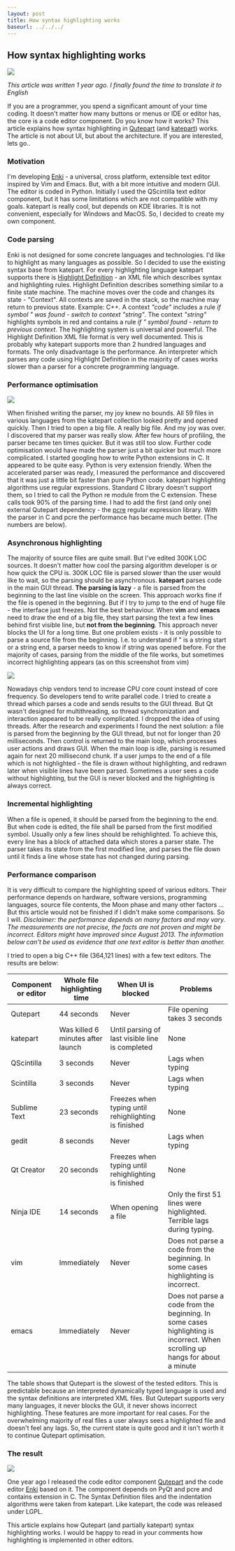```yaml
---
layout: post
title: How syntax highlighting works
baseurl: ../../../
---
```



## How syntax highlighting works
<img src="http://habrastorage.org/storage2/6bb/381/e8c/6bb381e8c73e13c35a2a536affdb8206.png"/>

*This article was written 1 year ago. I finally found the time to translate it to English*

If you are a programmer, you spend a significant amount of your time coding. It doesn't matter how many buttons or menus or IDE or editor has, the core is a code editor component. Do you know how it works?
This article explains how syntax highlighting in [Qutepart](https://github.com/hlamer/qutepart) (and [katepart](http://kate-editor.org/about-katepart/)) works. The article is not about UI, but about the architecture. If you are interested, lets go..

### Motivation
I'm developing [Enki](http://enki-editor.org) - a universal, cross platform, extensible text editor inspired by Vim and Emacs. But, with a bit more intuitive and modern GUI. The editor is coded in Python. Initially I used the QScintilla text editor component, but it has some limitations which are not compatible with my goals.
katepart is really cool, but depends on KDE libraries. It is not convenient, especially for Windows and MacOS.
So, I decided to create my own component.

### Code parsing
Enki is not designed for some concrete languages and technologies. I'd like to highlight as many languages as possible. So I decided to use the existing syntax base from katepart.
For every highlighting language katepart supports there is [Highlight Definition](http://kate-editor.org/2005/03/24/writing-a-syntax-highlighting-file/) - an XML file which describes syntax and highlighting rules.
Highlight Definition describes something similar to a finite state machine. The machine moves over the code and changes its state - "Context". All contexts are saved in the stack, so the machine may return to previous state.
Example: C++. A context *"code"* includes a rule *if symbol " was found - switch to context "string"*. The context *"string"* highlights symbols in red and contains a rule *if " symbol found - return to previous context*.
The highlighting system is universal and powerful. The Highlight Definition XML file format is very well documented. This is probably why katepart supports more than 2 hundred languages and formats. The only disadvantage is the performance. An interpreter which parses any code using Highlight Definition in the majority of cases works slower than a parser for a concrete programming language.

### Performance optimisation

<img src="http://habrastorage.org/storage2/df8/65f/0cd/df865f0cd239e5ff19036f148f50abe7.png"/>

When finished writing the parser, my joy knew no bounds. All 59 files in various languages from the katepart collection looked pretty and opened quickly.
Then I tried to open a big file. A really big file. And my joy was over. I discovered that my parser was really slow.
After few hours of profiling, the parser became ten times quicker. But it was still too slow. Further code optimisation would have made the parser just a bit quicker but much more complicated.
I started googling how to write Python extensions in C. It appeared to be quite easy. Python is very extension friendly.
When the accelerated parser was ready, I measured the performance and discovered that it was just a little bit faster than pure Python code. katepart highlighting algorithms use regular expressions. Standard C library doesn't support them, so I tried to call the Python re module from the C extension. These calls took 90% of the parsing time.
I had to add the first (and only one) external Qutepart dependency - the [pcre](http://pcre.org/) regular expression library.
With the parser in C and pcre the performance has became much better. (The numbers are below).

### Asynchronous highlighting

The majority of source files are quite small. But I've edited 300K LOC sources. It doesn't matter how cool the parsing algorithm developer is or how quick the CPU is. 300K LOC file is parsed slower than the user would like to wait, so the parsing should be asynchronous.
**katepart** parses code in the main GUI thread. **The parsing is lazy** - a file is parsed from the beginning to the last line visible on the screen. This approach works fine if the file is opened in the beginning. But if I try to jump to the end of huge file - the interface just freezes. Not the best behaviour.
When **vim** and **emacs** need to draw the end of a big file, they start parsing the text a few lines behind first visible line, but **not from the beginning**. This approach never blocks the UI for a long time.
But one problem exists - it is only possible to parse a source file from the beginning. I.e. to understand if " is a string start or a string end, a parser needs to know if string was opened before.
For the majority of cases, parsing from the middle of the file works, but sometimes incorrect highlighting appears (as on this screenshot from vim)

<img src="http://habrastorage.org/storage2/6d1/fc0/af3/6d1fc0af37cd85eea7b28c7f8f044ff8.png"/>

Nowadays chip vendors tend to increase CPU core count instead of core frequency. So developers tend to write parallel code.
I tried to create a thread which parses a code and sends results to the GUI thread. But Qt wasn't designed for multithreading, so thread synchronization and interaction appeared to be really complicated. I dropped the idea of using threads.
After the research and experiments I found the next solution: a file is parsed from the beginning by the GUI thread, but not for longer than 20 milliseconds. Then control is returned to the main loop, which processes user actions and draws GUI. When the main loop is idle, parsing is resumed again for next 20 millisecond chunk.
If a user jumps to the end of a file which is not highlighted - the file is drawn without highlighting, and redrawn later when visible lines have been parsed.
Sometimes a user sees a code without highlighting, but the GUI is never blocked and the highlighting is always correct.

### Incremental highlighting

When a file is opened, it should be parsed from the beginning to the end. But when code is edited, the file shall be parsed from the first modified symbol. Usually only a few lines should be rehighlighted.
To achieve this, every line has a block of attached data which stores a parser state.
The parser takes its state from the first modified line, and parses the file down until it finds a line whose state has not changed during parsing.

### Performance comparison

It is very difficult to compare the highlighting  speed of various editors. Their performance depends on hardware, software versions, programming languages, source file contents, the Moon phase and many other factors ...
But this article would not be finished if I didn't make some comparisons. So I will.
*Disclaimer: the performance depends on many factors and may vary. The measurements are not precise, the facts are not proven and might be incorrect. Editors might have improved since August 2013.
The information below can't be used as evidence that one text editor is better than another.*

I tried to open a big C++ file (364,121 lines) with a few text editors. The results are below:

| Component or editor    | Whole file highlighting time      | When UI is blocked                                   | Problems                      |
| ---------------------- | --------------------------------- | ---------------------------------------------------- | ----------------------------- |
| Qutepart               | 44 seconds                        | Never                                                | File opening takes 3 seconds  |
| katepart               | Was killed 6 minutes after launch | Until parsing of last visible line is completed      | None                          |
| QScintilla             | 3 seconds                         | Never                                                | Lags when typing              |
| Scintilla              | 3 seconds                         | Never                                                | Lags when typing              |
| Sublime Text           | 23 seconds                        | Freezes when typing until rehighlighting is finished | None                          |
| gedit                  | 8 seconds                         | Never                                                | Lags when typing              |
| Qt Creator             | 20 seconds                        | Freezes when typing until rehighlighting is finished | None                          |
| Ninja IDE              | 14 seconds                        | When opening a file                                  | Only the first 51 lines were highlighted. Terrible lags during typing. |
| vim                    | Immediately                       | Never                                                | Does not parse a code  from the beginning. In some cases highlighting is incorrect. |
| emacs                  | Immediately                       | Never                                                | Does not parse a code  from the beginning. In some cases highlighting is incorrect. When scrolling up hangs for about a minute |

The table shows that Qutepart is the slowest of the tested editors. This is predictable because an interpreted dynamically typed language is used and the syntax definitions are interpreted XML files. But Qutepart supports very many languages, it never blocks the GUI, it never shows incorrect highlighting. These features are more important for real cases.
For the overwhelming majority of real files a user always sees a highlighted file and doesn't feel any lags. So, the current state is quite good and it isn't worth it to continue Qutepart optimisation.

### The result
<img src="http://habrastorage.org/storage2/d25/87a/120/d2587a1206357246e4172df4fb99121a.png"/>

One year ago I released the code editor component [Qutepart](https://github.com/hlamer/qutepart) and the code editor [Enki](http://enki-editor.org) based on it.
The component depends on PyQt and pcre and contains extension in C. The Syntax Definition files and the indentation algorithms were taken from katepart. Like katepart, the code was released under LGPL.

This article explains how Qutepart (and partially katepart) syntax highlighting works. I would be happy to read in your comments how highlighting is implemented in other editors.
